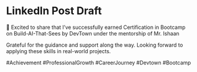# LinkedIn Post Draft

🎉 Excited to share that I’ve successfully earned Certification in Bootcamp on Build-AI-That-Sees by DevTown under the mentorship of Mr. Ishaan

Grateful for the guidance and support along the way. Looking forward to applying these skills in real-world projects.

#Achievement #ProfessionalGrowth #CareerJourney #Devtown #Bootcamp 
